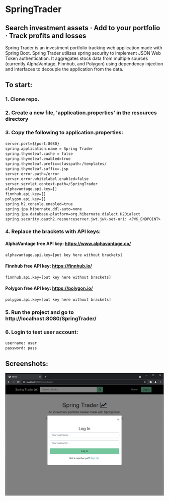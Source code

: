 # SpringTrader
## Search investment assets · Add to your portfolio · Track profits and losses

Spring Trader is an investment portfolio tracking web application made with Spring Boot. Spring Trader utilizes spring security to implement JSON Web Token authentication. It aggregates stock data from multiple sources (currently AlphaVantage, Finnhub, and Polygon) using dependency injection and interfaces to decouple the application from the data. 
 

## To start:
### 1. Clone repo.
### 2. Create a new file, 'application.properties' in the resources directory
### 3. Copy the following to application.properties:
```
server.port=${port:8080}
spring.application.name = Spring Trader
spring.thymeleaf.cache = false
spring.thymeleaf.enabled=true 
spring.thymeleaf.prefix=classpath:/templates/
spring.thymeleaf.suffix=.jsp
server.error.path=/error
server.error.whitelabel.enabled=false 
server.servlet.context-path=/SpringTrader
alphavantage.api.key=[]
finnhub.api.key=[]
polygon.api.key=[]
spring.h2.console.enabled=true
spring.jpa.hibernate.ddl-auto=none
spring.jpa.database-platform=org.hibernate.dialect.H2Dialect
spring.security.oauth2.resourceserver.jwt.jwk-set-uri: <JWK_ENDPOINT>
```
### 4. Replace the brackets with API keys:
   #### AlphaVantage free API key: https://www.alphavantage.co/
```
alphavantage.api.key=[put key here without brackets]
```
   #### Finnhub free API key: https://finnhub.io/
```
finnhub.api.key=[put key here without brackets]
```
   #### Polygon free API key: https://polygon.io/
```
polygon.api.key=[put key here without brackets]
```
### 5. Run the project and go to http://localhost:8080/SpringTrader/
### 6. Login to test user account:
```
username: user
password: pass
```
## Screenshots:
![GitHub Logo](/docs/screenshots/login-screenshot.PNG)

